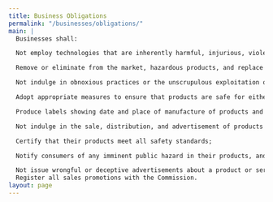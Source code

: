 ```yaml
---
title: Business Obligations
permalink: "/businesses/obligations/"
main: |
  Businesses shall:

  Not employ technologies that are inherently harmful, injurious, violent and hazardous to consumers;

  Remove or eliminate from the market, hazardous products, and replace them with products that are safer and more appropriate;

  Not indulge in obnoxious practices or the unscrupulous exploitation of consumers;

  Adopt appropriate measures to ensure that products are safe for either intended or normally safe use;

  Produce labels showing date and place of manufacture of products and certificate of compliance;

  Not indulge in the sale, distribution, and advertisement of products which do not comply with safety or health regulations;

  Certify that their products meet all safety standards;

  Notify consumers of any imminent public hazard in their products, and withdraw such products from the market;

  Not issue wrongful or deceptive advertisements about a product or service; and
  Register all sales promotions with the Commission.
layout: page
---
```


